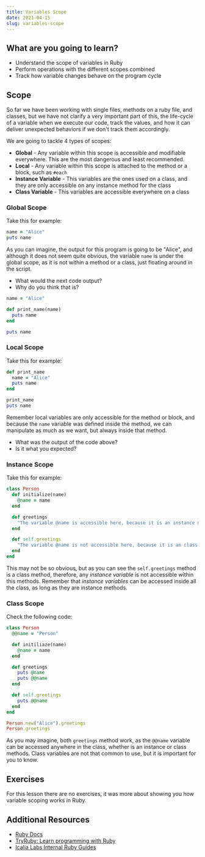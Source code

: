 ```yaml
---
title: Variables Scope
date: 2021-04-15
slug: variables-scope
---
```


## What are you going to learn?

* Understand the scope of variables in Ruby
* Perform operations with the different scopes combined
* Track how variable changes behave on the program cycle

## Scope

So far we have been working with single files, methods on a ruby file, and classes, but we have not clarify a very important part of this,
the life-cycle of a variable when we execute our code, track the values, and how it can deliver unexpected behaviors if we don't track them accordingly.

We are going to tackle 4 types of scopes:

* **Global** - Any variable within this scope is accessible and modifiable everywhere. This are the most dangerous and least recommended.
* **Local** - Any variable within this scope is attached to the method or a block, such as `#each`
* **Instance Variable** - This variables are the ones used on a class, and they are only accessible on any instance method for the class
* **Class Variable** - This variables are accessible everywhere on a class

### Global Scope

Take this for example:

```ruby
name = "Alice"
puts name
```

As you can imagine, the output for this program is going to be "Alice", and although it does not seem quite obvious, the variable `name` is under the global scope, as it is not
within a method or a class, just floating around in the script.

* What would the next code output?
* Why do you think that is?

```ruby
name = "Alice"

def print_name(name)
  puts name
end

puts name
```


### Local Scope

Take this for example:

```ruby
def print_name
  name = "Alice"
  puts name
end

print_name
puts name
```

Remember local variables are only accessible for the method or block, and because the `name` variable was defined inside the method, we can manipulate as much as we want, but always
inside that method.

* What was the output of the code above?
* Is it what you expected?

### Instance Scope

Take this for example:

```ruby
class Person
  def initialize(name)
    @name = name
  end

  def greetings
    "The variable @name is accessible here, because it is an instance method"
  end

  def self.greetings
    "The variable @name is not accessible here, because it is an class method"
  end
end

```

This may not be so obvious, but as you can see the `self.greetings` method is a class method, therefore, any *instance variable* is not accessible within this methods. Remember that
*instance variables* can be accessed inside all the class, as long as they are instance methods.

### Class Scope

Check the following code:

```ruby
class Person
  @@name = "Person"

  def initiliaze(name)
    @name = name
  end

  def greetings
    puts @name
    puts @@name
  end

  def self.greetings
    puts @@name
  end
end

Person.new("Alice").greetings
Person.greetings
```

As you may imagine, both `greetings` method work, as the `@@name` variable can be accessed anywhere in the class, whether is an instance or class methods. Class variables are not
that common to use, but it is important for you to know.

## Exercises

For this lesson there are no exercises, it was more about showing you how variable scoping works in Ruby.

## Additional Resources

+ [Ruby Docs](https://www.ruby-doc.org/)
+ [TryRuby: Learn programming with Ruby](https://ruby.github.io/TryRuby/)
+ [Icalia Labs Internal Ruby Guides](https://github.com/IcaliaLabs/guides/tree/master/stack/ruby)